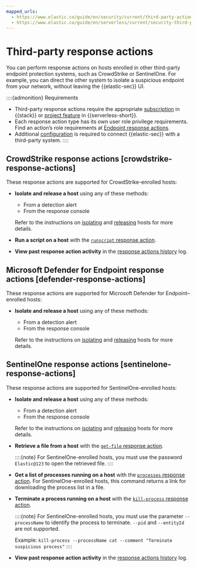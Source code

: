 ```yaml
---
mapped_urls:
  - https://www.elastic.co/guide/en/security/current/third-party-actions.html
  - https://www.elastic.co/guide/en/serverless/current/security-third-party-actions.html
---
```


# Third-party response actions


You can perform response actions on hosts enrolled in other third-party endpoint protection systems, such as CrowdStrike or SentinelOne. For example, you can direct the other system to isolate a suspicious endpoint from your network, without leaving the {{elastic-sec}} UI.

::::{admonition} Requirements
* Third-party response actions require the appropriate [subscription](https://www.elastic.co/pricing) in {{stack}} or [project feature](/deploy-manage/deploy/elastic-cloud/project-settings.md) in {{serverless-short}}.
* Each response action type has its own user role privilege requirements. Find an action’s role requirements at [Endpoint response actions](/solutions/security/endpoint-response-actions.md).
* Additional [configuration](/solutions/security/endpoint-response-actions/configure-third-party-response-actions.md) is required to connect {{elastic-sec}} with a third-party system.
::::


## CrowdStrike response actions [crowdstrike-response-actions]

These response actions are supported for CrowdStrike-enrolled hosts:

* **Isolate and release a host** using any of these methods:

    * From a detection alert
    * From the response console

    Refer to the instructions on [isolating](/solutions/security/endpoint-response-actions/isolate-host.md#isolate-a-host) and [releasing](/solutions/security/endpoint-response-actions/isolate-host.md#release-a-host) hosts for more details.

* **Run a script on a host** with the [`runscript` response action](/solutions/security/endpoint-response-actions.md#runscript).
* **View past response action activity** in the [response actions history](/solutions/security/endpoint-response-actions/response-actions-history.md) log.


## Microsoft Defender for Endpoint response actions [defender-response-actions]

These response actions are supported for Microsoft Defender for Endpoint–enrolled hosts:

* **Isolate and release a host** using any of these methods:

    * From a detection alert
    * From the response console

    Refer to the instructions on [isolating](/solutions/security/endpoint-response-actions/isolate-host.md#isolate-a-host) and [releasing](/solutions/security/endpoint-response-actions/isolate-host.md#release-a-host) hosts for more details.


## SentinelOne response actions [sentinelone-response-actions]

These response actions are supported for SentinelOne-enrolled hosts:

* **Isolate and release a host** using any of these methods:

    * From a detection alert
    * From the response console

    Refer to the instructions on [isolating](/solutions/security/endpoint-response-actions/isolate-host.md#isolate-a-host) and [releasing](/solutions/security/endpoint-response-actions/isolate-host.md#release-a-host) hosts for more details.

* **Retrieve a file from a host** with the [`get-file` response action](/solutions/security/endpoint-response-actions.md#get-file).

    ::::{note}
    For SentinelOne-enrolled hosts, you must use the password `Elastic@123` to open the retrieved file.
    ::::

* **Get a list of processes running on a host** with the [`processes` response action](/solutions/security/endpoint-response-actions.md#processes). For SentinelOne-enrolled hosts, this command returns a link for downloading the process list in a file.
* **Terminate a process running on a host** with the [`kill-process` response action](/solutions/security/endpoint-response-actions.md#kill-process).

    ::::{note}
    For SentinelOne-enrolled hosts, you must use the parameter `--processName` to identify the process to terminate. `--pid` and `--entityId` are not supported.

    Example: `kill-process --processName cat --comment "Terminate suspicious process"`
    ::::

* **View past response action activity** in the [response actions history](/solutions/security/endpoint-response-actions/response-actions-history.md) log.
